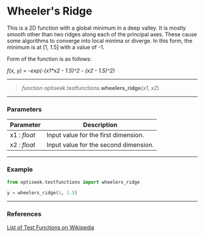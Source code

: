 # Wheeler's  Ridge

This is a 2D function with a global minimum in a deep valley. It is mostly smooth other than two ridges along each of the principal axes. These cause some algorithms to converge into local minima or diverge.
In this form, the minimum is at [1, 1.5] with a value of -1.

Form of the function is as follows: 

*f(x, y) = -exp(-(x1\*x2 - 1.5)^2 - (x2 - 1.5)^2)*

---

> *function* optiseek.testfunctions.**wheelers_ridge**(*x1, x2*)

---

### Parameters

| Parameter | Description |
|---|---|
| x1 : *float* | Input value for the first dimension. |
| x2 : *float* | Input value for the second dimension. |

---

### Example

```python
from optiseek.testfunctions import wheelers_ridge

y = wheelers_ridge(1, 1.5)
```

---

### References

[List of Test Functions on Wikipedia](https://en.wikipedia.org/wiki/Test_functions_for_optimization)